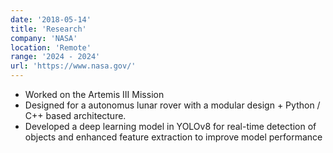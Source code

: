 ```yaml
---
date: '2018-05-14'
title: 'Research'
company: 'NASA'
location: 'Remote'
range: '2024 - 2024'
url: 'https://www.nasa.gov/'
---
```


- Worked on the Artemis III Mission
- Designed for a autonomus lunar rover with a modular design + Python / C++ based architecture.
- Developed a deep learning model in YOLOv8 for real-time detection of objects and enhanced feature extraction to improve model performance
